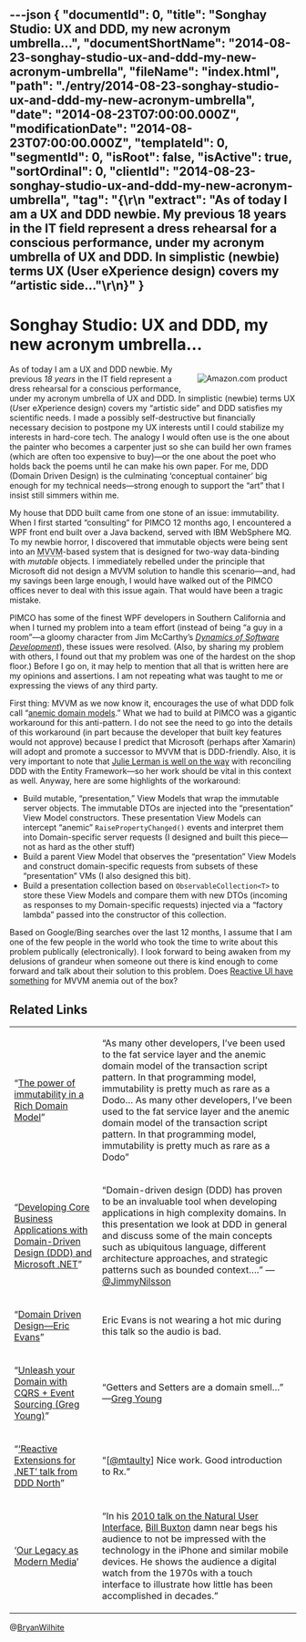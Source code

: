 ---json
{
  "documentId": 0,
  "title": "Songhay Studio: UX and DDD, my new acronym umbrella…",
  "documentShortName": "2014-08-23-songhay-studio-ux-and-ddd-my-new-acronym-umbrella",
  "fileName": "index.html",
  "path": "./entry/2014-08-23-songhay-studio-ux-and-ddd-my-new-acronym-umbrella",
  "date": "2014-08-23T07:00:00.000Z",
  "modificationDate": "2014-08-23T07:00:00.000Z",
  "templateId": 0,
  "segmentId": 0,
  "isRoot": false,
  "isActive": true,
  "sortOrdinal": 0,
  "clientId": "2014-08-23-songhay-studio-ux-and-ddd-my-new-acronym-umbrella",
  "tag": "{\r\n  \"extract\": \"As of today I am a UX and DDD newbie. My previous 18 years in the IT field represent a dress rehearsal for a conscious performance, under my acronym umbrella of UX and DDD. In simplistic (newbie) terms UX (User eXperience design) covers my “artistic side...\"\r\n}"
}
---

# Songhay Studio: UX and DDD, my new acronym umbrella…

[<img alt="Amazon.com product" src="http://ecx.images-amazon.com/images/I/51WLtI-uLcL.jpg" style="float:right;margin:16px;">](http://www.amazon.com/exec/obidos/ASIN/B00794TAUG/thekintespacec00A/ "Buy this product at Amazon.com!")

As of today I am a UX and DDD newbie. My previous *18 years* in the IT field represent a dress rehearsal for a conscious performance, under my acronym umbrella of UX and DDD. In simplistic (newbie) terms UX (*U*ser e*X*perience design) covers my “artistic side” and DDD satisfies my scientific needs. I made a possibly self-destructive but financially necessary decision to postpone my UX interests until I could stabilize my interests in hard-core tech. The analogy I would often use is the one about the painter who becomes a carpenter just so she can build her own frames (which are often too expensive to buy)—or the one about the poet who holds back the poems until he can make his own paper. For me, DDD (Domain Driven Design) is the culminating ‘conceptual container’ big enough for my technical needs—strong enough to support the “art” that I insist still simmers within me.

My house that DDD built came from one stone of an issue: immutability. When I first started “consulting” for PIMCO 12 months ago, I encountered a WPF front end built over a Java backend, served with IBM WebSphere MQ. To my newbie horror, I discovered that immutable objects were being sent into an <acronym title="Model">MVVM</acronym>-based system that is designed for two-way data-binding with *mutable* objects. I immediately rebelled under the principle that Microsoft did not design a MVVM solution to handle this scenario—and, had my savings been large enough, I would have walked out of the PIMCO offices never to deal with this issue again. That would have been a tragic mistake.

PIMCO has some of the finest WPF developers in Southern California and when I turned my problem into a team effort (instead of being “a guy in a room”—a gloomy character from Jim McCarthy’s [*Dynamics of Software Development*](http://www.amazon.com/Dynamics-Software-Development-Jim-McCarthy/dp/1556158238%3FSubscriptionId=1SW6D7X6ZXXR92KVX0G2&tag=thekintespacec00&linkCode=xm2&camp=2025&creative=165953&creativeASIN=1556158238)), these issues were resolved. (Also, by sharing my problem with others, I found out that my problem was one of the hardest on the shop floor.) Before I go on, it may help to mention that all that is written here are my opinions and assertions. I am not repeating what was taught to me or expressing the views of any third party.

First thing: MVVM as we now know it, encourages the use of what DDD folk call “[anemic domain models](http://codebetter.com/gregyoung/2009/07/15/the-anemic-domain-model-pattern/).” What we had to build at PIMCO was a gigantic workaround for this anti-pattern. I do not see the need to go into the details of this workaround (in part because the developer that built key features would not approve) because I predict that Microsoft (perhaps after Xamarin) will adopt and promote a successor to MVVM that is DDD-friendly. Also, it is very important to note that [Julie Lerman is well on the way](http://msdn.microsoft.com/en-us/magazine/dn342868.aspx) with reconciling DDD with the Entity Framework—so her work should be vital in this context as well. Anyway, here are some highlights of the workaround:

* Build mutable, “presentation,” View Models that wrap the immutable server objects. The immutable DTOs are injected into the “presentation” View Model constructors. These presentation View Models can intercept “anemic” `RaisePropertyChanged()` events and interpret them into Domain-specific server requests (I designed and built this piece—not as hard as the other stuff)
* Build a parent View Model that observes the “presentation” View Models and construct domain-specific requests from subsets of these “presentation” VMs (I also designed this bit).
* Build a presentation collection based on `ObservableCollection<T>` to store these View Models and compare them with new DTOs (incoming as responses to my Domain-specific requests) injected via a “factory lambda” passed into the constructor of this collection.

Based on Google/Bing searches over the last 12 months, I assume that I am one of the few people in the world who took the time to write about this problem publically (electronically). I look forward to being awaken from my delusions of grandeur when someone out there is kind enough to come forward and talk about their solution to this problem. Does [Reactive UI have something](http://mtaulty.com/CommunityServer/blogs/mike_taultys_blog/archive/2011/10/10/reactive-extensions-for-net-talk-from-ddd-north.aspx) for MVVM anemia out of the box?

## Related Links

<table class="WordWalkingStickTable"><tr><td>

“[The power of immutability in a Rich Domain Model](http://www.gridshore.nl/2009/04/06/the-power-of-immutability-in-a-rich-domain-model/)”

</td><td>

“As many other developers, I’ve been used to the fat service layer and the anemic domain model of the transaction script pattern. In that programming model, immutability is pretty much as rare as a Dodo… As many other developers, I’ve been used to the fat service layer and the anemic domain model of the transaction script pattern. In that programming model, immutability is pretty much as rare as a Dodo”

</td></tr><tr><td>

“[Developing Core Business Applications with Domain-Driven Design (DDD) and Microsoft .NET](http://channel9.msdn.com/Events/TechEd/NorthAmerica/2013/DEV-B311)”

</td><td>

“Domain-driven design (DDD) has proven to be an invaluable tool when developing applications in high complexity domains. In this presentation we look at DDD in general and discuss some of the main concepts such as ubiquitous language, different architecture approaches, and strategic patterns such as bounded context….” — [@JimmyNilsson](https://twitter.com/JimmyNilsson)

</td></tr><tr><td>

“[Domain Driven Design—Eric Evans](https://www.youtube.com/watch?v=7MaYeudL9yo)”

</td><td>

Eric Evans is not wearing a hot mic during this talk so the audio is bad.

</td></tr><tr><td>

“[Unleash your Domain with CQRS + Event Sourcing (Greg Young)](https://vimeo.com/31645099)”

</td><td>

“Getters and Setters are a domain smell…” —[Greg Young](http://goodenoughsoftware.net/author/gregfyoung/)

</td></tr><tr><td>

“[‘Reactive Extensions for .NET’ talk from DDD North](http://mtaulty.com/CommunityServer/blogs/mike_taultys_blog/archive/2011/10/10/reactive-extensions-for-net-talk-from-ddd-north.aspx)”

</td><td>

“[[@mtaulty](https://twitter.com/mtaulty)] Nice work. Good introduction to Rx.”

</td></tr><tr><td>

‘[Our Legacy as Modern Media](http://kintespace.com/rasx55.html)’

</td><td>

“In his [2010 talk on the Natural User Interface](http://channel9.msdn.com/posts/TechTalk-NUI-Whats-in-a-Name), [Bill Buxton](https://twitter.com/wasbuxton) damn near begs his audience to not be impressed with the technology in the iPhone and similar mobile devices. He shows the audience a digital watch from the 1970s with a touch interface to illustrate how little has been accomplished in decades.”
</td></tr></table>

@[BryanWilhite](https://twitter.com/BryanWilhite)
